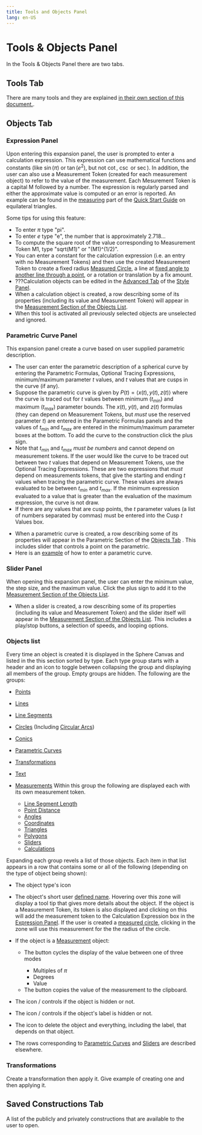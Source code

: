 ```yaml
---
title: Tools and Objects Panel
lang: en-US
---
```


# Tools & Objects Panel

In the Tools & Objects Panel there are two tabs.

## Tools Tab <icon-base notInline iconName="toolsTab"> </icon-base>

There are many tools and they are explained [in their own section of this document.](/tools/edit).

## Objects Tab <icon-base notInline iconName="objectsTab"> </icon-base>

### Expression Panel

Upon entering this expansion panel, the user is prompted to enter a calculation expression. This expression can use mathematical functions and constants (like $\sin(\pi)$ or $\tan(e^2)$, but not $\cot$, $\csc$ or $\sec$). In addition, the user can also use a Measurement Token (created for each measurement object) to refer to the value of the measurement. Each Mesurement Token is a capital M followed by a number. The expression is regularly parsed and either the approximate value is computed or an error is reported. An example can be found in the [measuring](/quickstart/measure#_3-use-the-calculation-row) part of the [Quick Start Guide](/quickstart/) on equilateral triangles.

<!-- Do I need a second example?
Here is a second example verifies that for a right triangle $ABC$ with right angle at side lengths $a$, $b:

- Clear the sphere by selecting the New Option on the blah blah menu.
- Create a circle using the [Circle Tool](/tools/basic#circle).
- Measure the distance between the center point of the circle and the point on the circle using the [Distance Tool](/tools/measurement#distance). Notice that a new row in the [Measurement Section of the Objects List](/userguide/toolsobjectspanel#objects-list). is created and that the Measurement Token M1 is displayed. -->

Some tips for using this feature:

- To enter $\pi$ type "pi".
- To enter $e$ type "e", the number that is approximately $2.718...$
- To compute the square root of the value corresponding to Measurement Token M1, type "sqrt(M1)" or "(M1)^(1/2)".
- You can enter a constant for the calculation expression (i.e. an entry with no Measurement Tokens) and then use the created Measurement Token to create a fixed radius [Measured Circle](/tools/measuredobject#measured-circle), a line at [fixed angle to another line through a point](/tools/measuredobject#measured-angle-line), or a rotation or translation by a fix amount.
- ???Calculation objects can be edited in the [Advanced Tab](/userguide/stylepanel#advanced-tab) of the [Style Panel](/userguide/stylepanel).
- When a calculation object <icon-base iconName="calculationObject" /> is created, a row describing some of its properties (including its value and Measurement Token) will appear in the [Measurement Section of the Objects List](/userguide/toolsobjectspanel#objects-list).
- When this tool is activated all previously selected objects are unselected and ignored.

### Parametric Curve Panel

This expansion panel create a curve based on user supplied parametric description.

- The user can enter the parametric description of a spherical curve by entering the Parametric Formulas, Optional Tracing Expressions, minimum/maximum parameter $t$ values, and $t$ values that are cusps in the curve (if any).
- Suppose the parametric curve is given by $P(t) = \langle x(t), y(t), z(t)\rangle$ where the curve is traced out for $t$ values between minimum ($t_{min}$) and maximum ($t_{max}$) parameter bounds. The $x(t)$, $y(t)$, and $z(t)$ formulas (they can depend on Measurement Tokens, but _must_ use the reserved parameter $t$) are entered in the Parametric Formulas panels and the values of $t_{min}$ and $t_{max}$ are entered in the minimum/maximum parameter boxes at the bottom. To add the curve to the construction click the plus sign.
- Note that $t_{min}$ and $t_{max}$ _must be numbers_ and cannot depend on measurement tokens. If the user would like the curve to be traced out between two $t$ values that depend on Measurement Tokens, use the Optional Tracing Expressions. These are two expressions that _must_ depend on measurements tokens, that give the starting and ending $t$ values when tracing the parametric curve. These values are always evaluated to be between $t_{min}$ and $t_{max}$. If the minimum expression evaluated to a value that is greater than the evaluation of the maximum expression, the curve is not draw.
- If there are any values that are cusp points, the $t$ parameter values (a list of numbers separated by commas) must be entered into the Cusp $t$ Values box.

<!--- If the $z(t)$ argument is missing it is assumed that $z(t) = \sqrt{1- (x(t)^2 + y(t)^2)}$.
- The curve can be open or closed. Closed means the curve drawn so as to connect $P(t_{min})$ and $P(t_{max})$. Although if $P(t_{min}) = P(t_{max})$ and this is a cusp point, it may be better to have this drawn as open curve.
- When drawn the curve is scaled so $||P(t)|| =1$ for all $t$.
- An optional parameter sets the number of points used to sample the curve. A larger number will be drawn in more detail, but may slow the app. The default is ????.
- A parametric curve can be edited in the Advanced Tab of the Style Panel.-->

- When a parametric curve is created, a row describing some of its properties will appear in the Parametric Section of the [Objects Tab](/userguide/#objects-tab) <icon-base  iconName="objectsTab"> </icon-base>. This includes slider that controls a point on the parametric.
- Here is an [example](/tools/exampleparametric) of how to enter a parametric curve.

### Slider Panel

When opening this expansion panel, the user can enter the minimum value, the step size, and the maximum value. Click the plus sign to add it to the [Measurement Section of the Objects List](/userguide/toolsobjectspanel#objects-list).

<!--- The lower bound, upper bound, step size, animation options (on, loop or reflect) can be edited in the [Advanced Tab](/userguide/stylepanel#advanced-tab) of the [Style Panel](/userguide/stylepanel).-->

- When a slider is created, a row describing some of its properties (including its value and Measurement Token) and the slider itself will appear in the [Measurement Section of the Objects List](/userguide/toolsobjectspanel#objects-list). This includes a play/stop buttons, a selection of speeds, and looping options.

### Objects list

Every time an object is created it is displayed in the Sphere Canvas and listed in the this section sorted by type. Each type group starts with a header and an icon to toggle between collapsing the group and displaying all members of the group. Empty groups are hidden. The following are the groups:

- [Points](/tools/basic#point)
- [Lines](/tools/basic#line)
- [Line Segments](/tools/basic#line-segment)
- [Circles](/tools/basic#circle) (Including [Circular Arcs](/tools/advanced#circular-arc))
- [Conics](/tools/conic)
- [Parametric Curves](/userguide/toolsobjectspanel#parametric-curve-panel)
- [Transformations](/tools/transformation)
- [Text](/tools/basic#text)
- [Measurements](/tools/measurement) Within this group the following are displayed each with its own measurement token.

  - [Line Segment Length](/tools/measurement#length)
  - [Point Distance](/tools/measurement#distance)
  - [Angles](/tools/measurement#angle)
  - [Coordinates](/tools/measurement#coordinates)
  - [Triangles](/tools/measurement#triangle)
  - [Polygons](/tools/measurement#polygon)
  - [Sliders](/userguide/toolsobjectspanel#slider-panel)
  - [Calculations](/userguide/toolsobjectspanel#expression-panel)

Expanding each group revels a list of those objects. Each item in that list appears in a row that contains some or all of the following (depending on the type of object being shown):

- The object type's icon
- The object's short user [defined name](/userguide/stylepanel#name). Hovering over this zone will display a tool tip that gives more details about the object. If the object is a Measurement Token, its token is also displayed and clicking on this will add the measurement token to the Calculation Expression box in the [Expression Panel](/userguide/toolsobjectspanel#expression-panel). If the user is created a [measured circle](/tools/measuredobject#measured-circle), clicking in the zone will use this measurement for the the radius of the circle.
- If the object is a [Measurement](/tools/measurement) object:
  - The button <icon-base iconSize ="20" iconName="cycleNodeValueDisplayMode"/> cycles the display of the value between one of three modes
    - Multiples of $\pi$
    - Degrees
    - Value
  - The button <icon-base iconSize ="20" iconName="copyToClipboard"/> copies the value of the measurement to the clipboard.
- The icon <icon-base iconSize ="20" iconName="showNode"/>/<icon-base  iconSize ="20" iconName="hideNode"/> controls if the object is hidden or not.
- The icon <icon-base iconSize ="20" iconName="showNodeLabel"/>/<icon-base iconSize ="20" iconName="hideNodeLabel"/> controls if the object's label is hidden or not.
- The icon <icon-base  iconSize ="20" iconName="deleteNode"/> to delete the object and everything, including the label, that depends on that object.

- The rows corresponding to [Parametric Curves](/userguide/toolsobjectspanel#parametric-curve-panel) and [Sliders](/userguide/toolsobjectspanel#slider-panel) are described elsewhere.

### Transformations

Create a transformation then apply it. Give example of creating one and then applying it.

## Saved Constructions Tab <icon-base notInline iconName="constructionsTab"> </icon-base>

A list of the publicly and privately constructions that are available to the user to open.
